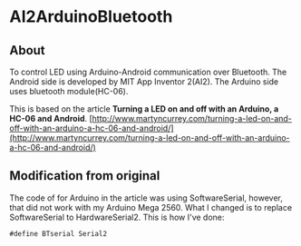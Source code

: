 # AI2ArduinoBluetooth

## About
To control LED using Arduino-Android communication over Bluetooth.
The Android side is developed by MIT App Inventor 2(AI2).
The Arduino side uses bluetooth module(HC-06).

This is based on the article **Turning a LED on and off with an Arduino, a HC-06 and Android**.
[http://www.martyncurrey.com/turning-a-led-on-and-off-with-an-arduino-a-hc-06-and-android/](http://www.martyncurrey.com/turning-a-led-on-and-off-with-an-arduino-a-hc-06-and-android/)


## Modification from original
The code of for Arduino in the article was using SoftwareSerial, however, that did not work with my Arduino Mega 2560. What I changed is to replace SoftwareSerial to HardwareSerial2. This is how I've done:

```
#define BTserial Serial2
```





